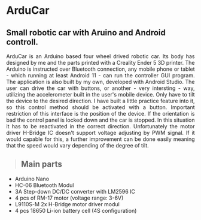 # ArduCar
## Small robotic car with Aruino and Android controll.

<p align="justify"> ArduCar is an Arduino based four wheel drived robotic car. Its body has designed by me and the parts printed with a Creality Ender 5 3D printer. 
The Arduino is instructed over Bluetooth connection, any mobile phone or tablet - which running at least Android 11 - can run the controller GUI program.
The application is also built by my own, developed with Android Studio. The user can drive the car with buttons, or another - very intersting - way, utilizing 
the accelerometer built in the user's mobile device. Only have to tilt the device to the desired direction. I have built a little practice feature into it, so this 
control method should be activated with a button. Important restriction of this interface is the position of the device. If the orientation is bad the control panel 
is locked down and the car is stopped. In this situation it has to be reactivated in the correct direction. Unfortunately the motor driver H-Bridge IC doesn't 
support voltage adjusting by PWM signal. If it would capable for this, a further improvement can be done easily meaning that the speed would vary depending of the 
degree of tilt.</p>


> ## Main parts
  + Arduino Nano
  + HC-06 Bluetooth Modul
  + 3A Step-down DC/DC converter with LM2596 IC
  + 4 pcs of RM-17 motor (voltage range: 3-6V)
  + L9110S-M 2x H-Bridge motor driver modul
  + 4 pcs 18650 Li-ion battery cell (4S configuration)
